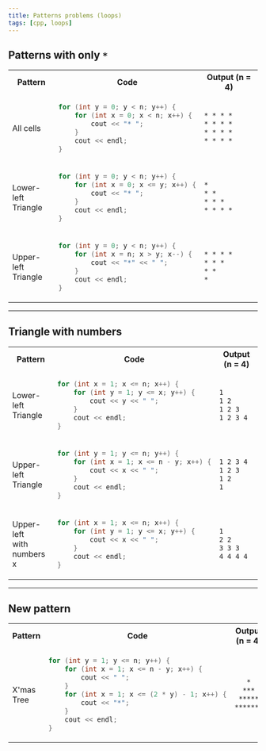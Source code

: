 ```yaml
---
title: Patterns problems (loops)
tags: [cpp, loops]
---
```


## Patterns with only `*`

<table>
<!--  -->
<tr>
    <th>Pattern</th>
    <th>Code</th>
    <th>Output (n = 4)</th>
</tr>
<!--  -->
<tr>
<td>All cells</td>
<td>

```cpp
for (int y = 0; y < n; y++) {
    for (int x = 0; x < n; x++) {
        cout << "* ";
    }
    cout << endl;
}
```

</td>
<td>

```txt
* * * *
* * * *
* * * *
* * * *
```

</td>
</tr>
<!--  -->
<tr>
<td>Lower-left<br>Triangle</td>
<td>

```cpp
for (int y = 0; y < n; y++) {
    for (int x = 0; x <= y; x++) {
        cout << "* ";
    }
    cout << endl;
}
```

</td>
<td>

```txt
*
* *
* * *
* * * *
```

</td>
</tr>
<!--  -->
<tr>
<td>Upper-left<br>Triangle</td>
<td>

```cpp
for (int y = 0; y < n; y++) {
    for (int x = n; x > y; x--) {
        cout << "*" << " ";
    }
    cout << endl;
}
```

</td>
<td>

```txt
* * * *
* * *
* *
*
```

</td>
</tr>

</table>

---

## Triangle with numbers

<table>
<!--  -->
<tr>
    <th>Pattern</th>
    <th>Code</th>
    <th>Output (n = 4)</th>
</tr>
<!--  -->
<tr>
<td>Lower-left<br>Triangle</td>
<td>

```cpp
for (int x = 1; x <= n; x++) {
    for (int y = 1; y <= x; y++) {
        cout << y << " ";
    }
    cout << endl;
}
```

</td>
<td>

```txt
1
1 2
1 2 3
1 2 3 4
```

</td>
</tr>
<!--  -->
<tr>
<td>Upper-left<br>Triangle</td>
<td>

```cpp
for (int y = 1; y <= n; y++) {
    for (int x = 1; x <= n - y; x++) {
        cout << x << " ";
    }
    cout << endl;
}
```

</td>
<td>

```txt
1 2 3 4
1 2 3
1 2
1
```

</td>
</tr>

<!--  -->
<tr>
<td>Upper-left<br>with numbers<br>x</td>
<td>

```cpp
for (int x = 1; x <= n; x++) {
    for (int y = 1; y <= x; y++) {
        cout << x << " ";
    }
    cout << endl;
}
```

</td>
<td>

```txt
1
2 2
3 3 3
4 4 4 4
```

</td>
</tr>
</table>

---

## New pattern

<table>
<!--  -->
<tr>
    <th>Pattern</th>
    <th>Code</th>
    <th>Output (n = 4)</th>
</tr>
<!--  -->
<tr>
<td>X'mas Tree</td>
<td>

```cpp
for (int y = 1; y <= n; y++) {
    for (int x = 1; x <= n - y; x++) {
        cout << " ";
    }
    for (int x = 1; x <= (2 * y) - 1; x++) {
        cout << "*";
    }
    cout << endl;
}
```

</td>
<td>

```txt
   *
  ***
 *****
*******
```

</td>
</tr>
<!--  -->

</table>

